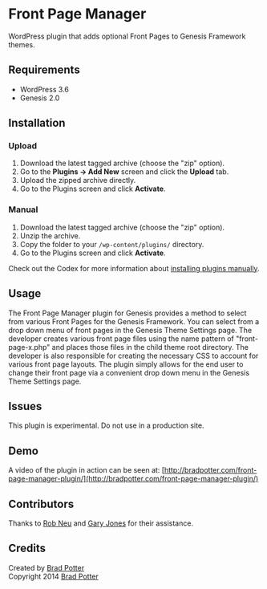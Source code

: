 # Front Page Manager

WordPress plugin that adds optional Front Pages to Genesis Framework themes.

## Requirements
 * WordPress 3.6
 * Genesis 2.0

## Installation

### Upload

1. Download the latest tagged archive (choose the "zip" option).
2. Go to the __Plugins -> Add New__ screen and click the __Upload__ tab.
3. Upload the zipped archive directly.
4. Go to the Plugins screen and click __Activate__.

### Manual

1. Download the latest tagged archive (choose the "zip" option).
2. Unzip the archive.
3. Copy the folder to your `/wp-content/plugins/` directory.
4. Go to the Plugins screen and click __Activate__.

Check out the Codex for more information about [installing plugins manually](http://codex.wordpress.org/Managing_Plugins#Manual_Plugin_Installation).

## Usage

The Front Page Manager plugin for Genesis provides a method to select from various Front Pages for the Genesis Framework. You can select from a drop down menu of front pages in the Genesis Theme Settings page. The developer creates various front page files using the name pattern of "front-page-x.php" and places those files in the child theme root directory. The developer is also responsible for creating the necessary CSS to account for various front page layouts. The plugin simply allows for the end user to change their front page via a convenient drop down menu in the Genesis Theme Settings page.

## Issues

This plugin is experimental. Do not use in a production site.

## Demo

A video of the plugin in action can be seen at: [http://bradpotter.com/front-page-manager-plugin/](http://bradpotter.com/front-page-manager-plugin/)

## Contributors

Thanks to [Rob Neu](https://twitter.com/rob_neu) and [Gary Jones](https://twitter.com/garyj) for their assistance.

## Credits

Created by [Brad Potter](https://twitter.com/bradleypotter)  
Copyright 2014 [Brad Potter](http://bradpotter.com/)
